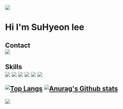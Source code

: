 <img src="https://capsule-render.vercel.app/api?type=waving&color=blue&height=100&section=header" />


<h1>Hi I'm SuHyeon lee

<h2>Contact
    </br>
    <a href="https://www.instagram.com/lesh_d_iary/" target="_blank">
      <img src="https://img.shields.io/badge/Instagram-E4405F?style=flat-square&logo=Instagram&logoColor=white"/>
    </a>
    </br>

<h2>Skills
    </br>
      <img src="https://img.shields.io/badge/HTML5-E34F26?style=flat-square&logo=HTML5&logoColor=white"/>
      <img src="https://img.shields.io/badge/CSS3-1572B6?style=flat-square&logo=CSS3&logoColor=white"/>
      <img src="https://img.shields.io/badge/JavaScript-F7DF1E?style=flat-square&logo=JavaScript&logoColor=white"/>
      <img src="https://img.shields.io/badge/React-61DAFB?style=flat-square&logo=React&logoColor=white"/>
      <img src="https://img.shields.io/badge/MySQL-4479A1?style=flat-square&logo=MySQL&logoColor=white"/>
      <img src="https://img.shields.io/badge/MariaDB-003545?style=flat-square&logo=MariaDB&logoColor=white"/>
    </br>
    
[![Top Langs](https://github-readme-stats.vercel.app/api/top-langs/?username=Lesh97)](https://github.com/Lesh97/github-readme-stats)
[![Anurag's Github stats](https://github-readme-stats.vercel.app/api?username=Lesh97)](https://github.com/Lesh97/github-readme-stats)


<img src="https://capsule-render.vercel.app/api?type=waving&color=blue&height=100&section=footer" />
